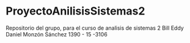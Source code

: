 # ProyectoAnilisisSistemas2
 
Repositorio del grupo, para el curso de analisis de sistemas 2
Bill Eddy Daniel Monzón Sánchez 1390 - 15 -3106
